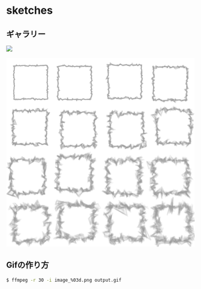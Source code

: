 # sketches

## ギャラリー

![](./gallery/20220518.gif)

![](./gallery/20220519_2.png)

## Gifの作り方

```bash
$ ffmpeg -r 30 -i image_%03d.png output.gif
```
